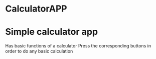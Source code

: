 # CalculatorAPP

# Simple calculator app

Has basic functions of a calculator
Press the corresponding buttons in order to do any basic calculation
